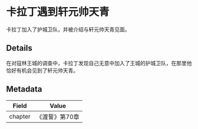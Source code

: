 # 卡拉丁遇到轩元帅天青
卡拉丁加入了护城卫队，并被介绍与轩元帅天青见面。

## Details
在对寇林王城的调查中，卡拉丁发现自己无意中加入了王城的护城卫队，在那里他恰好有机会见到了轩元帅天青。

## Metadata
| Field | Value |
| ----- | ----- |
| chapter | 《渡誓》第70章 |
